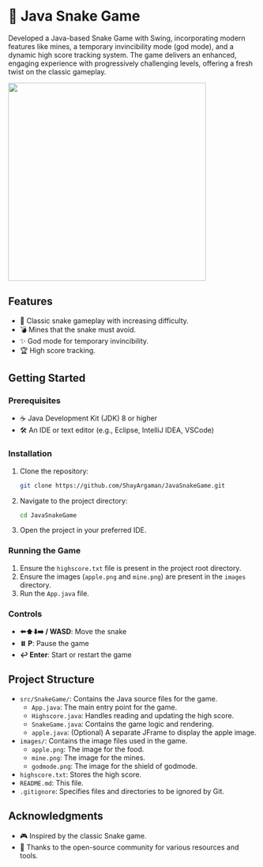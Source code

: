 # 🐍 Java Snake Game

Developed a Java-based Snake Game with Swing, incorporating modern features like mines, a temporary invincibility mode (god mode), and a dynamic high score tracking system. The game delivers an enhanced, engaging experience with progressively challenging levels, offering a fresh twist on the classic gameplay.



<img src="https://github.com/user-attachments/assets/55714918-006e-4a17-8ab5-11416f4797d9" width="400"/>

## Features

- 🐍 Classic snake gameplay with increasing difficulty.
- 💣 Mines that the snake must avoid.
- ✨ God mode for temporary invincibility.
- 🏆 High score tracking.

## Getting Started

### Prerequisites

- ☕ Java Development Kit (JDK) 8 or higher
- 🛠️ An IDE or text editor (e.g., Eclipse, IntelliJ IDEA, VSCode)

### Installation

1. Clone the repository:
    ```bash
    git clone https://github.com/ShayArgaman/JavaSnakeGame.git
    ```

2. Navigate to the project directory:
    ```bash
    cd JavaSnakeGame
    ```

3. Open the project in your preferred IDE.

### Running the Game

1. Ensure the `highscore.txt` file is present in the project root directory.
2. Ensure the images (`apple.png` and `mine.png`) are present in the `images` directory.
3. Run the `App.java` file.

### Controls

- **⬅️⬆️⬇️➡️ / WASD**: Move the snake
- **⏸️ P**: Pause the game
- **↩️ Enter**: Start or restart the game

## Project Structure

- `src/SnakeGame/`: Contains the Java source files for the game.
  - `App.java`: The main entry point for the game.
  - `Highscore.java`: Handles reading and updating the high score.
  - `SnakeGame.java`: Contains the game logic and rendering.
  - `apple.java`: (Optional) A separate JFrame to display the apple image.
- `images/`: Contains the image files used in the game.
  - `apple.png`: The image for the food.
  - `mine.png`: The image for the mines.
  - `godmode.png`: The image for the shield of godmode.
- `highscore.txt`: Stores the high score.
- `README.md`: This file.
- `.gitignore`: Specifies files and directories to be ignored by Git.


## Acknowledgments

- 🎮 Inspired by the classic Snake game.
- 🙌 Thanks to the open-source community for various resources and tools.
